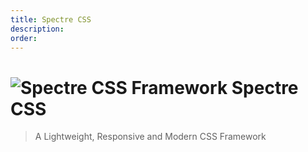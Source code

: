 ```yaml
---
title: Spectre CSS
description: 
order: 
---
```


# ![Spectre CSS Framework](/img/spectre-logo.svg) Spectre CSS

> A Lightweight, Responsive and Modern CSS Framework

<div class="vp-raw docs-demo columns">
    <Card title="Introduction"
          desc="Install the framework or compile from source"
          path="introduction/index.html" />
    <Card title="Layout"
          desc="Responsive columns, grids and nav bars"
          path="layout/index.html" />
    <Card title="Elements"
          desc="Styling and typography for standard elements"
          path="elements/index.html" />
    <Card title="Components"
          desc="Core interactive components"
          path="components/index.html" />
    <Card title="Experimentals"
          desc="More advanced, experimental components"
          path="experimentals/index.html" />
    <Card title="Utilities"
          desc="Utilities for color, display, position, etc "
          path="utilities/index.html" />
</div>
